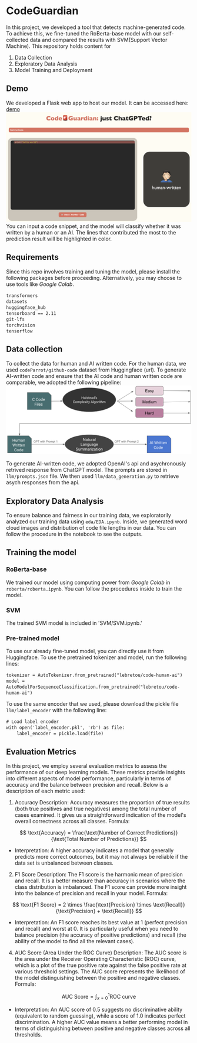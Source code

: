 # CodeGuardian
In this project, we developed a tool that detects machine-generated code. To achieve this,
we fine-tuned the RoBerta-base model with our self-collected data and compared the results with SVM(Support Vector Machine). This repository holds content for
1. Data Collection
2. Exploratory Data Analysis
3. Model Training and Deployment 

## Demo
We developed a Flask web app to host our model. It can be accessed here: [demo](http://codecovenant.com/)
![web demo](./images/demo.png)
You can input a code snippet, and the model will classify whether it was written by a human or an AI. 
The lines that contributed the most to the prediction result will be highlighted in color.

## Requirements
Since this repo involves training and tuning the model, please install the following packages before proceeding. Alternatively, you may choose to use tools like *Google Colab*. 
```
transformers
datasets
huggingface_hub
tensorboard == 2.11
git-lfs
torchvision
tensorflow
```

## Data collection
To collect the data for human and AI written code. For the human data, we used `codeParrot/github-code` dataset 
from Huggingface (url). To generate AI-written code and ensure that the AI code and human written code are comparable, we adopted the following pipeline:
![Data Generation](./images/generation.png)

To generate AI-written code, we adopted OpenAI's api and asychronously retrived response from ChatGPT model. The prompts are stored in `llm/prompts.json` file. We then used `llm/data_generation.py` to retrieve asych responses from the api. 

## Exploratory Data Analysis
To ensure balance and fairness in our training data, we exploratorily analyzed our training data using `eda/EDA.ipynb`. Inside, we generated word cloud images and distribution of code file lengths in our data. 
You can follow the procedure in the notebook to see the outputs. 

## Training the model
### RoBerta-base
We trained our model using computing power from *Google Colab* in `roberta/roberta.ipynb`. You can follow the procedures inside to train the model. 

### SVM
The trained SVM model is included in 'SVM/SVM.ipynb.'

### Pre-trained model
To use our already fine-tuned model, you can directly use it from Huggingface. To use the pretrained tokenizer and 
model, run the following lines:

```
tokenizer = AutoTokenizer.from_pretrained("lebretou/code-human-ai")
model = AutoModelForSequenceClassification.from_pretrained("lebretou/code-human-ai")
```

To use the same encoder that we used, please download the pickle file `llm/label_encoder` with the following line:
```
# Load label encoder
with open('label_encoder.pkl', 'rb') as file:
    label_encoder = pickle.load(file)
```

## Evaluation Metrics
In this project, we employ several evaluation metrics to assess the performance of our deep learning models. These metrics provide insights into different aspects of model performance, particularly in terms of accuracy and the balance between precision and recall. Below is a description of each metric used:
1. Accuracy
Description: Accuracy measures the proportion of true results (both true positives and true negatives) among the total number of cases examined. It gives us a straightforward indication of the model's overall correctness across all classes.
Formula:

$$
\text{Accuracy} = \frac{\text{Number of Correct Predictions}}{\text{Total Number of Predictions}}
$$
 
- Interpretation: A higher accuracy indicates a model that generally predicts more correct outcomes, but it may not always be reliable if the data set is unbalanced between classes.

2. F1 Score
Description: The F1 score is the harmonic mean of precision and recall. It is a better measure than accuracy in scenarios where the class distribution is imbalanced. The F1 score can provide more insight into the balance of precision and recall in your model.
Formula:

$$
\text{F1 Score} = 2 \times \frac{\text{Precision} \times \text{Recall}}{\text{Precision} + \text{Recall}}
$$

- Interpretation: An F1 score reaches its best value at 1 (perfect precision and recall) and worst at 0. It is particularly useful when you need to balance precision (the accuracy of positive predictions) and recall (the ability of the model to find all the relevant cases).

4. AUC Score (Area Under the ROC Curve)
Description: The AUC score is the area under the Receiver Operating Characteristic (ROC) curve, which is a plot of the true positive rate against the false positive rate at various threshold settings. The AUC score represents the likelihood of the model distinguishing between the positive and negative classes.
Formula:

$$
\text{AUC Score} = \int_{x=0}^{1} \text{ROC curve}
$$

- Interpretation: An AUC score of 0.5 suggests no discriminative ability (equivalent to random guessing), while a score of 1.0 indicates perfect discrimination. A higher AUC value means a better performing model in terms of distinguishing between positive and negative classes across all thresholds.

